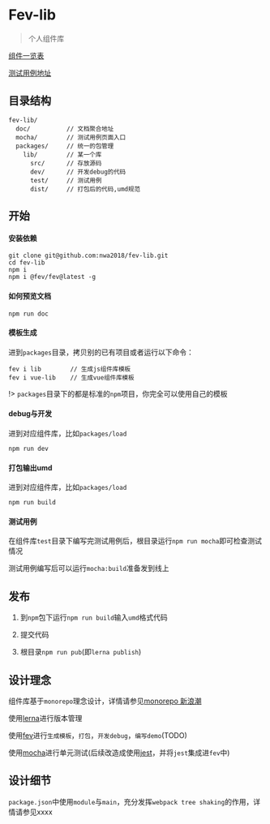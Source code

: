# Fev-lib
> 个人组件库

[组件一览表](docs/list.md)

[测试用例地址](https://nwa2018.github.io/fev-lib/mocha/dist/)
## 目录结构
```
fev-lib/
  doc/          // 文档聚合地址
  mocha/        // 测试用例页面入口
  packages/     // 统一的包管理
    lib/        // 某一个库
      src/      // 存放源码
      dev/      // 开发debug的代码
      test/     // 测试用例
      dist/     // 打包后的代码,umd规范
```
## 开始
#### 安装依赖
``` shell
git clone git@github.com:nwa2018/fev-lib.git
cd fev-lib
npm i
npm i @fev/fev@latest -g
```
#### 如何预览文档
``` shell
npm run doc
```
#### 模板生成
进到`packages`目录，拷贝别的已有项目或者运行以下命令：
``` shell
fev i lib        // 生成js组件库模板
fev i vue-lib    // 生成vue组件库模板
```

!> `packages`目录下的都是标准的`npm`项目，你完全可以使用自己的模板
#### debug与开发
进到对应组件库，比如`packages/load`

``` shell
npm run dev
```
#### 打包输出umd
进到对应组件库，比如`packages/load`

``` shell
npm run build
```

#### 测试用例
在组件库`test`目录下编写完测试用例后，根目录运行`npm run mocha`即可检查测试情况

测试用例编写后可以运行`mocha:build`准备发到线上

## 发布
1. 到`npm`包下运行`npm run build`输入`umd`格式代码

2. 提交代码

3. 根目录`npm run pub`(即`lerna publish`)

## 设计理念
组件库基于`monorepo`理念设计，详情请参见[monorepo 新浪潮](https://github.com/pigcan/blog/issues/3)

使用[lerna](https://github.com/lerna/lerna)进行版本管理

使用[fev](https://github.com/nwa2018/fev)进行`生成模板`，`打包`，`开发debug`，`编写demo`(TODO)

使用[mocha](https://mochajs.org/)进行单元测试(后续改造成使用[jest](https://jestjs.io/)，并将`jest`集成进`fev`中)

## 设计细节
`package.json`中使用`module`与`main`，充分发挥`webpack tree shaking`的作用，详情请参见xxxx

